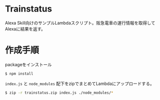 # Trainstatus

Alexa Skill向けのサンプルLambdaスクリプト。阪急電車の運行情報を取得してAlexaに結果を返す。

# 作成手順

packageをインストール

``` sh
$ npm install
```

`index.js` と `node_modules` 配下をzipでまとめてLambdaにアップロードする。


``` sh
$ zip -r trainstatus.zip index.js ./node_modules/*
```


